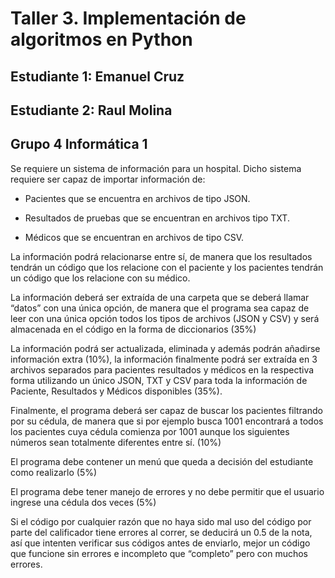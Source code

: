 # Taller 3. Implementación de algoritmos en Python
## Estudiante 1: Emanuel Cruz
## Estudiante 2: Raul Molina
## Grupo 4 Informática 1


Se requiere un sistema de información para un hospital. Dicho sistema requiere ser capaz de importar información de:

- Pacientes que se encuentra en archivos de tipo JSON.

- Resultados de pruebas que se encuentran en archivos tipo TXT.

- Médicos que se encuentran en archivos de tipo CSV.

La información podrá relacionarse entre sí, de manera que los resultados tendrán un código que los relacione con el paciente y los pacientes tendrán un código que los relacione con su médico.

La información deberá ser extraída de una carpeta que se deberá llamar “datos” con una única opción, de manera que el programa sea capaz de leer con una única opción todos los tipos de archivos (JSON y CSV) y será almacenada en el código en la forma de diccionarios (35%)

La información podrá ser actualizada, eliminada y además podrán añadirse información extra (10%), la información finalmente podrá ser extraída en 3 archivos separados para pacientes resultados y médicos en la respectiva forma utilizando un único JSON, TXT y CSV para toda la información de Paciente, Resultados y Médicos disponibles (35%).

Finalmente, el programa deberá ser capaz de buscar los pacientes filtrando por su cédula, de manera que si por ejemplo busca 1001 encontrará a todos los pacientes cuya cédula comienza por 1001 aunque los siguientes números sean totalmente diferentes entre sí. (10%)

El programa debe contener un menú que queda a decisión del estudiante como realizarlo (5%)

El programa debe tener manejo de errores y no debe permitir que el usuario ingrese una cédula dos veces (5%)

Si el código por cualquier razón que no haya sido mal uso del código por parte del calificador tiene errores al correr, se deducirá un 0.5 de la nota, así que intenten verificar sus códigos antes de enviarlo, mejor un código que funcione sin errores e incompleto que “completo” pero con muchos errores.
